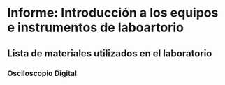 # Informe: Introducción a los equipos e instrumentos de laboartorio

##  Lista de materiales utilizados en el laboratorio

###  Osciloscopio Digital
<p align="center">
  <img src="[![Whats-App-Image-2024-01-12-at-17-45-48.jpg](https://i.postimg.cc/fRhnV4rK/Whats-App-Image-2024-01-12-at-17-45-48.jpg)](https://postimg.cc/7fXQRRDG)/>
</p>



*  Item A
*  Item B
*  Item C
